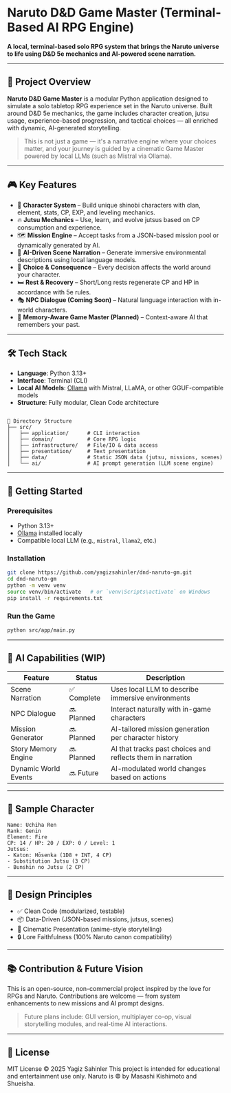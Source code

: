 # Naruto D&D Game Master (Terminal-Based AI RPG Engine)

**A local, terminal-based solo RPG system that brings the Naruto universe to life using D&D 5e mechanics and AI-powered scene narration.**

---

## 🌌 Project Overview

**Naruto D&D Game Master** is a modular Python application designed to simulate a solo tabletop RPG experience set in the Naruto universe. Built around D&D 5e mechanics, the game includes character creation, jutsu usage, experience-based progression, and tactical choices — all enriched with dynamic, AI-generated storytelling.

> This is not just a game — it's a narrative engine where your choices matter, and your journey is guided by a cinematic Game Master powered by local LLMs (such as Mistral via Ollama).

---

## 🎮 Key Features

- 🧬 **Character System** – Build unique shinobi characters with clan, element, stats, CP, EXP, and leveling mechanics.
- 🔥 **Jutsu Mechanics** – Use, learn, and evolve jutsus based on CP consumption and experience.
- 🗺️ **Mission Engine** – Accept tasks from a JSON-based mission pool or dynamically generated by AI.
- 🧠 **AI-Driven Scene Narration** – Generate immersive environmental descriptions using local language models.
- 🧩 **Choice & Consequence** – Every decision affects the world around your character.
- 🛏️ **Rest & Recovery** – Short/Long rests regenerate CP and HP in accordance with 5e rules.
- 🎭 **NPC Dialogue (Coming Soon)** – Natural language interaction with in-world characters.
- 🧠 **Memory-Aware Game Master (Planned)** – Context-aware AI that remembers your past.

---

## 🛠️ Tech Stack

- **Language**: Python 3.13+
- **Interface**: Terminal (CLI)
- **Local AI Models**: [Ollama](https://ollama.com) with Mistral, LLaMA, or other GGUF-compatible models
- **Structure**: Fully modular, Clean Code architecture

```

📁 Directory Structure
├── src/
│   ├── application/      # CLI interaction
│   ├── domain/           # Core RPG logic
│   ├── infrastructure/   # File/IO & data access
│   ├── presentation/     # Text presentation
│   ├── data/             # Static JSON data (jutsu, missions, scenes)
│   └── ai/               # AI prompt generation (LLM scene engine)

````

---

## 🚀 Getting Started

### Prerequisites

- Python 3.13+
- [Ollama](https://ollama.com/) installed locally
- Compatible local LLM (e.g., `mistral`, `llama2`, etc.)

### Installation

```bash
git clone https://github.com/yagizsahinler/dnd-naruto-gm.git
cd dnd-naruto-gm
python -m venv venv
source venv/bin/activate   # or `venv\Scripts\activate` on Windows
pip install -r requirements.txt
````

### Run the Game

```bash
python src/app/main.py
```

---

## 🧠 AI Capabilities (WIP)

| Feature              | Status     | Description                                                |
| -------------------- | ---------- | ---------------------------------------------------------- |
| Scene Narration      | ✅ Complete | Uses local LLM to describe immersive environments          |
| NPC Dialogue         | 🔜 Planned | Interact naturally with in-game characters                 |
| Mission Generator    | 🔜 Planned | AI-tailored mission generation per character history       |
| Story Memory Engine  | 🔜 Planned | AI that tracks past choices and reflects them in narration |
| Dynamic World Events | 🔜 Future  | AI-modulated world changes based on actions                |

---

## 🧪 Sample Character

```
Name: Uchiha Ren
Rank: Genin
Element: Fire
CP: 14 / HP: 20 / EXP: 0 / Level: 1
Jutsus:
- Katon: Hōsenka (1D8 + INT, 4 CP)
- Substitution Jutsu (3 CP)
- Bunshin no Jutsu (2 CP)
```

---

## 🧱 Design Principles

* ✅ Clean Code (modularized, testable)
* 📦 Data-Driven (JSON-based missions, jutsus, scenes)
* 🎨 Cinematic Presentation (anime-style storytelling)
* 🔒 Lore Faithfulness (100% Naruto canon compatibility)

---

## 📚 Contribution & Future Vision

This is an open-source, non-commercial project inspired by the love for RPGs and Naruto. Contributions are welcome — from system enhancements to new missions and AI prompt designs.

> Future plans include: GUI version, multiplayer co-op, visual storytelling modules, and real-time AI interactions.

---

## 📄 License

MIT License © 2025 Yagiz Sahinler
This project is intended for educational and entertainment use only. Naruto is © by Masashi Kishimoto and Shueisha.
